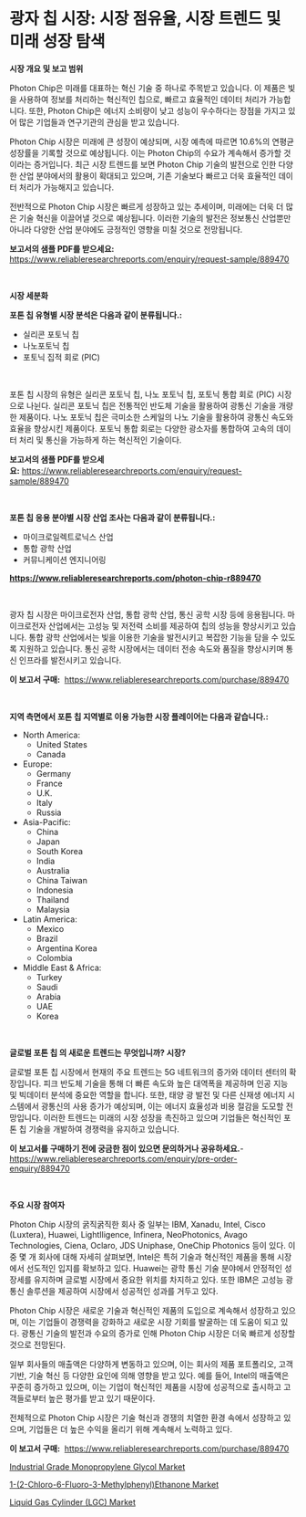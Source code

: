 <p><h1>광자 칩 시장: 시장 점유율, 시장 트렌드 및 미래 성장 탐색</h1></p><p><strong>시장 개요 및 보고 범위</strong></p>
<p><p>Photon Chip은 미래를 대표하는 혁신 기술 중 하나로 주목받고 있습니다. 이 제품은 빛을 사용하여 정보를 처리하는 혁신적인 칩으로, 빠르고 효율적인 데이터 처리가 가능합니다. 또한, Photon Chip은 에너지 소비량이 낮고 성능이 우수하다는 장점을 가지고 있어 많은 기업들과 연구기관의 관심을 받고 있습니다.</p><p>Photon Chip 시장은 미래에 큰 성장이 예상되며, 시장 예측에 따르면 10.6%의 연평균 성장률을 기록할 것으로 예상됩니다. 이는 Photon Chip의 수요가 계속해서 증가할 것이라는 증거입니다. 최근 시장 트렌드를 보면 Photon Chip 기술의 발전으로 인한 다양한 산업 분야에서의 활용이 확대되고 있으며, 기존 기술보다 빠르고 더욱 효율적인 데이터 처리가 가능해지고 있습니다.</p><p>전반적으로 Photon Chip 시장은 빠르게 성장하고 있는 추세이며, 미래에는 더욱 더 많은 기술 혁신을 이끌어낼 것으로 예상됩니다. 이러한 기술의 발전은 정보통신 산업뿐만 아니라 다양한 산업 분야에도 긍정적인 영향을 미칠 것으로 전망됩니다.</p></p>
<p><strong>보고서의 샘플 PDF를 받으세요:</strong> <a href="https://www.reliableresearchreports.com/enquiry/request-sample/889470">https://www.reliableresearchreports.com/enquiry/request-sample/889470</a></p>
<p>&nbsp;</p>
<p><strong>시장 세분화</strong></p>
<p><strong>포톤 칩 유형별 시장 분석은 다음과 같이 분류됩니다.:</strong></p>
<p><ul><li>실리콘 포토닉 칩</li><li>나노포토닉 칩</li><li>포토닉 집적 회로 (PIC)</li></ul></p>
<p>&nbsp;</p>
<p><p>포톤 칩 시장의 유형은 실리콘 포토닉 칩, 나노 포토닉 칩, 포토닉 통합 회로 (PIC) 시장으로 나뉜다. 실리콘 포토닉 칩은 전통적인 반도체 기술을 활용하여 광통신 기술을 개량한 제품이다. 나노 포토닉 칩은 극미소한 스케일의 나노 기술을 활용하여 광통신 속도와 효율을 향상시킨 제품이다. 포토닉 통합 회로는 다양한 광소자를 통합하여 고속의 데이터 처리 및 통신을 가능하게 하는 혁신적인 기술이다.</p></p>
<p><strong>보고서의 샘플 PDF를 받으세요:</strong>&nbsp;<a href="https://www.reliableresearchreports.com/enquiry/request-sample/889470">https://www.reliableresearchreports.com/enquiry/request-sample/889470</a></p>
<p>&nbsp;</p>
<p><strong> 포톤 칩 응용 분야별 시장 산업 조사는 다음과 같이 분류됩니다.:</strong></p>
<p><ul><li>마이크로일렉트로닉스 산업</li><li>통합 광학 산업</li><li>커뮤니케이션 엔지니어링</li></ul></p>
<p><strong><a href="https://www.reliableresearchreports.com/photon-chip-r889470">https://www.reliableresearchreports.com/photon-chip-r889470</a></strong></p>
<p>&nbsp;</p>
<p><p>광자 칩 시장은 마이크로전자 산업, 통합 광학 산업, 통신 공학 시장 등에 응용됩니다. 마이크로전자 산업에서는 고성능 및 저전력 소비를 제공하여 칩의 성능을 향상시키고 있습니다. 통합 광학 산업에서는 빛을 이용한 기술을 발전시키고 복잡한 기능을 담을 수 있도록 지원하고 있습니다. 통신 공학 시장에서는 데이터 전송 속도와 품질을 향상시키며 통신 인프라를 발전시키고 있습니다.</p></p>
<p><strong>이 보고서 구매:</strong>&nbsp; <a href="https://www.reliableresearchreports.com/purchase/889470">https://www.reliableresearchreports.com/purchase/889470</a></p>
<p>&nbsp;</p>
<p><strong>지역 측면에서 포톤 칩 지역별로 이용 가능한 시장 플레이어는 다음과 같습니다.:</strong></p>
<p><ul>
    <li>
        North America:
        <ul>
            <li>United States</li>
            <li>Canada</li>
        </ul>
    </li>
    <li>
        Europe:
        <ul>
            <li>Germany</li>
            <li>France</li>
            <li>U.K.</li>
            <li>Italy</li>
            <li>Russia</li>
        </ul>
    </li>
    <li>
        Asia-Pacific:
        <ul>
            <li>China</li>
            <li>Japan</li>
            <li>South Korea</li>
            <li>India</li>
            <li>Australia</li>
            <li>China Taiwan</li>
            <li>Indonesia</li>
            <li>Thailand</li>
            <li>Malaysia</li>
        </ul>
    </li>
    <li>
        Latin America:
        <ul>
            <li>Mexico</li>
            <li>Brazil</li>
            <li>Argentina Korea</li>
            <li>Colombia</li>
        </ul>
    </li>
    <li>
        Middle East & Africa:
        <ul>
            <li>Turkey</li>
            <li>Saudi</li>
            <li>Arabia</li>
            <li>UAE</li>
            <li>Korea</li>
        </ul>
    </li>
    </ul></p>
<p>&nbsp;</p>
<p><strong>글로벌 포톤 칩 의 새로운 트렌드는 무엇입니까? 시장?</strong></p>
<p><p>글로벌 포톤 칩 시장에서 현재의 주요 트렌드는 5G 네트워크의 증가와 데이터 센터의 확장입니다. 피크 반도체 기술을 통해 더 빠른 속도와 높은 대역폭을 제공하며 인공 지능 및 빅데이터 분석에 중요한 역할을 합니다. 또한, 태양 광 발전 및 다른 신재생 에너지 시스템에서 광통신의 사용 증가가 예상되며, 이는 에너지 효율성과 비용 절감을 도모할 전망입니다. 이러한 트렌드는 미래의 시장 성장을 촉진하고 있으며 기업들은 혁신적인 포톤 칩 기술을 개발하여 경쟁력을 유지하고 있습니다.</p></p>
<p><strong>이 보고서를 구매하기 전에 궁금한 점이 있으면 문의하거나 공유하세요.</strong>- <a href="https://www.reliableresearchreports.com/enquiry/pre-order-enquiry/889470">https://www.reliableresearchreports.com/enquiry/pre-order-enquiry/889470</a></p>
<p>&nbsp;</p>
<p><strong>주요 시장 참여자</strong></p>
<p><p>Photon Chip 시장의 굵직굵직한 회사 중 일부는 IBM, Xanadu, Intel, Cisco (Luxtera), Huawei, LightIligence, Infinera, NeoPhotonics, Avago Technologies, Ciena, Oclaro, JDS Uniphase, OneChip Photonics 등이 있다. 이 중 몇 개 회사에 대해 자세히 살펴보면, Intel은 특허 기술과 혁신적인 제품을 통해 시장에서 선도적인 입지를 확보하고 있다. Huawei는 광학 통신 기술 분야에서 안정적인 성장세를 유지하며 글로벌 시장에서 중요한 위치를 차지하고 있다. 또한 IBM은 고성능 광 통신 솔루션을 제공하여 시장에서 성공적인 성과를 거두고 있다.</p><p>Photon Chip 시장은 새로운 기술과 혁신적인 제품의 도입으로 계속해서 성장하고 있으며, 이는 기업들이 경쟁력을 강화하고 새로운 시장 기회를 발굴하는 데 도움이 되고 있다. 광통신 기술의 발전과 수요의 증가로 인해 Photon Chip 시장은 더욱 빠르게 성장할 것으로 전망된다.</p><p>일부 회사들의 매출액은 다양하게 변동하고 있으며, 이는 회사의 제품 포트폴리오, 고객 기반, 기술 혁신 등 다양한 요인에 의해 영향을 받고 있다. 예를 들어, Intel의 매출액은 꾸준히 증가하고 있으며, 이는 기업이 혁신적인 제품을 시장에 성공적으로 출시하고 고객들로부터 높은 평가를 받고 있기 때문이다.</p><p>전체적으로 Photon Chip 시장은 기술 혁신과 경쟁의 치열한 환경 속에서 성장하고 있으며, 기업들은 더 높은 수익을 올리기 위해 계속해서 노력하고 있다.</p></p>
<p><strong>이 보고서 구매:</strong>&nbsp;&nbsp;<a href="https://www.reliableresearchreports.com/purchase/889470">https://www.reliableresearchreports.com/purchase/889470</a></p>
<p><p><a href="https://www.linkedin.com/pulse/industrial-grade-monopropylene-glycol-market-size-5ht6e?trackingId=pNuY4Unvsy1lzm8kDdcFeQ%3D%3D">Industrial Grade Monopropylene Glycol Market</a></p><p><a href="https://www.linkedin.com/pulse/1-2-chloro-6-fluoro-3-methylphenylethanone-market-size-share-ebehc?trackingId=Kz3MGUi9jN11QnJzZRb5Fw%3D%3D">1-(2-Chloro-6-Fluoro-3-Methylphenyl)Ethanone Market</a></p><p><a href="https://www.linkedin.com/pulse/decoding-liquid-gas-cylinder-lgc-market-deep-dive-latest-6rjxc?trackingId=rIaSsdWWAh%2B9z%2Fb4l27Fgw%3D%3D">Liquid Gas Cylinder (LGC) Market</a></p></p>